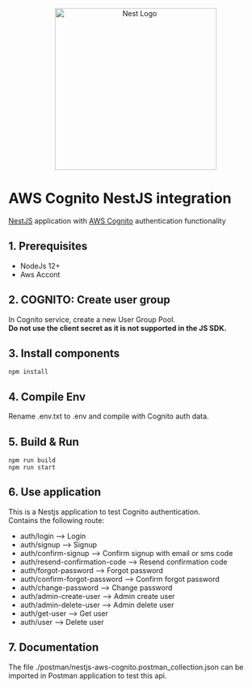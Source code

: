 <p align="center">
  <a href="http://nestjs.com/" target="blank"><img src="https://nestjs.com/img/logo_text.svg" width="320" alt="Nest Logo" /></a>
</p>

# AWS Cognito NestJS integration 
[NestJS](https://nestjs.com/) application with [AWS Cognito](https://aws.amazon.com/en/cognito/) authentication functionality
</br>
## 1. Prerequisites
- NodeJs 12+
- Aws Accont

## 2. COGNITO: Create user group
In Cognito service, create a new User Group Pool.</br>
**Do not use the client secret as it is not supported in the JS SDK.**

## 3. Install components
```
npm install
```

## 4. Compile Env
Rename .env.txt to .env and compile with Cognito auth data.

## 5. Build & Run
```
npm run build
npm run start
```

## 6. Use application
This is a Nestjs application to test Cognito authentication. 
</br>
Contains the following route:
- auth/login --> Login
- auth/signup --> Signup
- auth/confirm-signup --> Confirm signup with email or sms code
- auth/resend-confirmation-code --> Resend confirmation code
- auth/forgot-password --> Forgot password
- auth/confirm-forgot-password --> Confirm forgot password
- auth/change-password --> Change password
- auth/admin-create-user --> Admin create user
- auth/admin-delete-user --> Admin delete user
- auth/get-user --> Get user
- auth/user --> Delete user

## 7. Documentation
The file ./postman/nestjs-aws-cognito.postman_collection.json can be imported in Postman application to test this api.